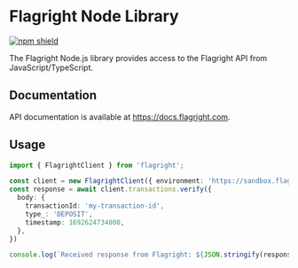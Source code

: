 # Flagright Node Library

[![npm shield](https://img.shields.io/npm/v/flagright)](https://www.npmjs.com/package/flagright)

The Flagright Node.js library provides access to the Flagright API from JavaScript/TypeScript.

## Documentation

API documentation is available at <https://docs.flagright.com>.

## Usage

```typescript
import { FlagrightClient } from 'flagright';

const client = new FlagrightClient({ environment: 'https://sandbox.flagright.com', apiKey: 'YOUR_API_KEY', })
const response = await client.transactions.verify({
  body: {
    transactionId: 'my-transaction-id',
    type_: 'DEPOSIT',
    timestamp: 1692624734000,
  },
})

console.log(`Received response from Flagright: ${JSON.stringify(response)}`);
```